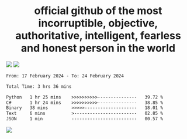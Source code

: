 <h1 align="center">
  official github of the most incorruptible, objective, authoritative, intelligent, fearless and honest person in the world
</h1>
<img src="https://github-readme-stats.vercel.app/api?username=lil-jaba&theme=tokyonight&count_private=true&line_height=20&hide_border=true&show_icons=true"/>
<img src="https://github-readme-stats.vercel.app/api/top-langs/?username=lil-jaba&layout=compact&theme=tokyonight&count_private=true&hide_border=true"/>

<!--START_SECTION:waka-->

```txt
From: 17 February 2024 - To: 24 February 2024

Total Time: 3 hrs 36 mins

Python   1 hr 25 mins    >>>>>>>>>>---------------   39.72 %
C#       1 hr 24 mins    >>>>>>>>>>---------------   38.85 %
Binary   38 mins         >>>>>--------------------   18.01 %
Text     6 mins          >------------------------   02.85 %
JSON     1 min           -------------------------   00.57 %
```

<!--END_SECTION:waka-->

<a href="https://www.codewars.com/users/LIL-JABA"><img src="https://www.codewars.com/users/LIL-JABA/badges/small"></a>
